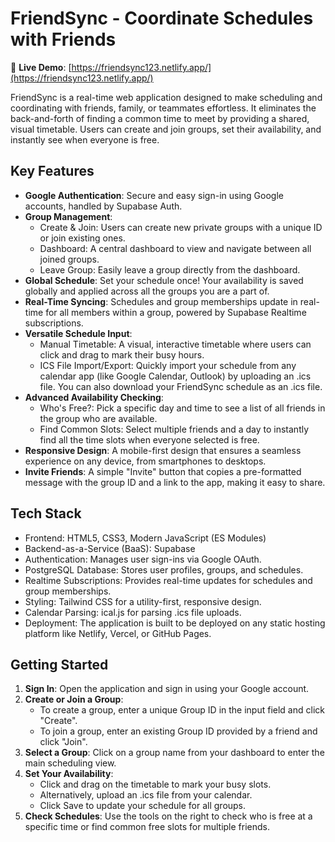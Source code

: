 # FriendSync - Coordinate Schedules with Friends

🚀 **Live Demo**: [https://friendsync123.netlify.app/](https://friendsync123.netlify.app/)

FriendSync is a real-time web application designed to make scheduling
and coordinating with friends, family, or teammates effortless. It
eliminates the back-and-forth of finding a common time to meet by
providing a shared, visual timetable. Users can create and join groups,
set their availability, and instantly see when everyone is free.

## Key Features

-   **Google Authentication**: Secure and easy sign-in using Google
    accounts, handled by Supabase Auth.
-   **Group Management**:
    -   Create & Join: Users can create new private groups with a unique
        ID or join existing ones.
    -   Dashboard: A central dashboard to view and navigate between all
        joined groups.
    -   Leave Group: Easily leave a group directly from the dashboard.
-   **Global Schedule**: Set your schedule once! Your availability is
    saved globally and applied across all the groups you are a part of.
-   **Real-Time Syncing**: Schedules and group memberships update in
    real-time for all members within a group, powered by Supabase
    Realtime subscriptions.
-   **Versatile Schedule Input**:
    -   Manual Timetable: A visual, interactive timetable where users
        can click and drag to mark their busy hours.
    -   ICS File Import/Export: Quickly import your schedule from any
        calendar app (like Google Calendar, Outlook) by uploading an
        .ics file. You can also download your FriendSync schedule as an
        .ics file.
-   **Advanced Availability Checking**:
    -   Who's Free?: Pick a specific day and time to see a list of all
        friends in the group who are available.
    -   Find Common Slots: Select multiple friends and a day to
        instantly find all the time slots when everyone selected is
        free.
-   **Responsive Design**: A mobile-first design that ensures a seamless
    experience on any device, from smartphones to desktops.
-   **Invite Friends**: A simple "Invite" button that copies a
    pre-formatted message with the group ID and a link to the app,
    making it easy to share.

## Tech Stack

-   Frontend: HTML5, CSS3, Modern JavaScript (ES Modules)
-   Backend-as-a-Service (BaaS): Supabase
-   Authentication: Manages user sign-ins via Google OAuth.
-   PostgreSQL Database: Stores user profiles, groups, and schedules.
-   Realtime Subscriptions: Provides real-time updates for schedules and
    group memberships.
-   Styling: Tailwind CSS for a utility-first, responsive design.
-   Calendar Parsing: ical.js for parsing .ics file uploads.
-   Deployment: The application is built to be deployed on any static
    hosting platform like Netlify, Vercel, or GitHub Pages.

## Getting Started

1.  **Sign In**: Open the application and sign in using your Google
    account.
2.  **Create or Join a Group**:
    -   To create a group, enter a unique Group ID in the input field
        and click "Create".
    -   To join a group, enter an existing Group ID provided by a friend
        and click "Join".
3.  **Select a Group**: Click on a group name from your dashboard to
    enter the main scheduling view.
4.  **Set Your Availability**:
    -   Click and drag on the timetable to mark your busy slots.
    -   Alternatively, upload an .ics file from your calendar.
    -   Click Save to update your schedule for all groups.
5.  **Check Schedules**: Use the tools on the right to check who is free
    at a specific time or find common free slots for multiple friends.
